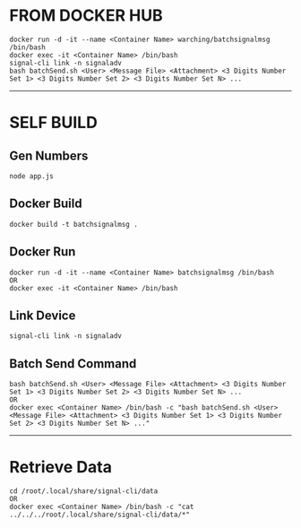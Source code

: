 # FROM DOCKER HUB
```
docker run -d -it --name <Container Name> warching/batchsignalmsg /bin/bash
docker exec -it <Container Name> /bin/bash
signal-cli link -n signaladv
bash batchSend.sh <User> <Message File> <Attachment> <3 Digits Number Set 1> <3 Digits Number Set 2> <3 Digits Number Set N> ...
```
---
# SELF BUILD
## Gen Numbers
```
node app.js
```

## Docker Build
```
docker build -t batchsignalmsg .
```

## Docker Run
```
docker run -d -it --name <Container Name> batchsignalmsg /bin/bash
OR
docker exec -it <Container Name> /bin/bash
```

## Link Device
```
signal-cli link -n signaladv
```

## Batch Send Command
```
bash batchSend.sh <User> <Message File> <Attachment> <3 Digits Number Set 1> <3 Digits Number Set 2> <3 Digits Number Set N> ...
OR
docker exec <Container Name> /bin/bash -c "bash batchSend.sh <User> <Message File> <Attachment> <3 Digits Number Set 1> <3 Digits Number Set 2> <3 Digits Number Set N> ..."
```
---
# Retrieve Data
```
cd /root/.local/share/signal-cli/data
OR
docker exec <Container Name> /bin/bash -c "cat ../../../root/.local/share/signal-cli/data/*"
```
